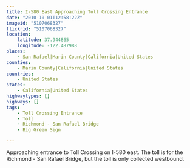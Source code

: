 ```yaml
---
title: I-580 East Approaching Toll Crossing Entrance
date: "2010-10-01T12:58:22Z"
imageid: "5107068327"
flickrid: "5107068327"
location:
    latitude: 37.944865
    longitude: -122.487988
places:
    - San Rafael|Marin County|California|United States
counties:
    - Marin County|California|United States
countries:
    - United States
states:
    - California|United States
highwaytypes: []
highways: []
tags:
    - Toll Crossing Entrance
    - Toll
    - Richmond - San Rafael Bridge
    - Big Green Sign

---
```

Approaching entrance to Toll Crossing on I-580 east.  The toll is for the Richmond - San Rafael Bridge, but the toll is only collected westbound.